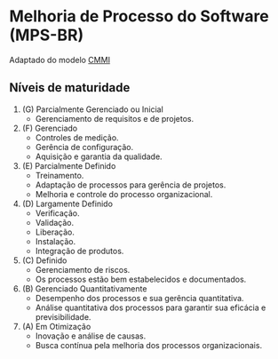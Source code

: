 # Melhoria de Processo do Software (MPS-BR)

Adaptado do modelo [CMMI](Qualidade%20de%20Software%20-%20CMMI.md#cmmi)

## Níveis de maturidade

1. (G) Parcialmente Gerenciado ou Inicial
   - Gerenciamento de requisitos e de projetos.
2. (F) Gerenciado
   - Controles de medição.
   - Gerência de configuração.
   - Aquisição e garantia da qualidade.
3. (E) Parcialmente Definido
   - Treinamento.
   - Adaptação de processos para gerência de projetos.
   - Melhoria e controle do processo organizacional.
4. (D) Largamente Definido
   - Verificação.
   - Validação.
   - Liberação.
   - Instalação.
   - Integração de produtos.
5. (C) Definido
   - Gerenciamento de riscos.
   - Os processos estão bem estabelecidos e documentados.
6. (B) Gerenciado Quantitativamente
   - Desempenho dos processos e sua gerência quantitativa.
   - Análise quantitativa dos processos para garantir sua eficácia e previsibilidade.
7. (A) Em Otimização
   - Inovação e análise de causas.
   - Busca contínua pela melhoria dos processos organizacionais.
